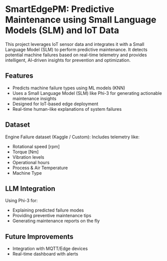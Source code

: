 
# SmartEdgePM: Predictive Maintenance using Small Language Models (SLM) and IoT Data

This project leverages IoT sensor data and integrates it with a Small Language Model (SLM) to perform predictive maintenance. It detects potential machine failures based on real-time telemetry and provides intelligent, AI-driven insights for prevention and optimization.

##  Features
-  Predicts machine failure types using ML models (KNN)
-  Uses a Small Language Model (SLM) like Phi-3 for generating actionable maintenance insights
-  Designed for IoT-based edge deployment
-  Real-time human-like explanations of system failures

## Dataset
   Engine Failure dataset (Kaggle / Custom):
   Includes telemetry like:

-  Rotational speed [rpm]
-  Torque [Nm]
-  Vibration levels
-  Operational hours
-  Process & Air Temperature
-  Machine Type

## LLM Integration
Using Phi-3 for:
-  Explaining predicted failure modes
-  Providing preventive maintenance tips
-  Generating maintenance reports on the fly
## Future Improvements
-  Integration with MQTT/Edge devices
-  Real-time dashboard with alerts
